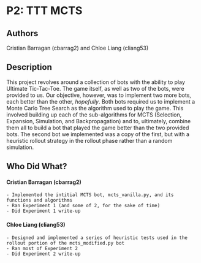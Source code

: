 # P2: TTT MCTS

## Authors
Cristian Barragan (cbarrag2) and Chloe Liang (cliang53)

## Description
This project revolves around a collection of bots with the ability to play Ultimate Tic-Tac-Toe. The game itself, as well as two of the bots, were provided to us. Our objective, however, was to implement two more bots, each better than the other, *hopefully*. Both bots required us to implement a Monte Carlo Tree Search as the algorithm used to play the game. This involved building up each of the sub-algorithms for MCTS (Selection, Expansion, Simulation, and Backpropagation) and to, ultimately, combine them all to build a bot that played the game better than the two provided bots. The second bot we implemented was a copy of the first, but with a heuristic rollout strategy in the rollout phase rather than a random simulation.

## Who Did What?
#### Cristian Barragan (cbarrag2)
~~~
- Implemented the intitial MCTS bot, mcts_vanilla.py, and its functions and algorithms
- Ran Experiment 1 (and some of 2, for the sake of time)
- Did Experiment 1 write-up
~~~

#### Chloe Liang (cliang53)
~~~
- Designed and implemented a series of heuristic tests used in the rollout portion of the mcts_modified.py bot
- Ran most of Experiment 2
- Did Experiment 2 write-up
~~~